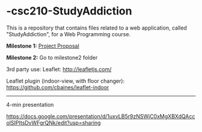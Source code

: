 # -csc210-StudyAddiction
This is a repository that contains files related to a web application, called "StudyAddiction", for a Web Programming course. 

**Milestone 1:** [Project Proposal](https://github.com/awsk1994/-csc210-StudyAddiction/blob/master/csc210-proposal.md)

**Milestone 2:** Go to milestone2 folder


3rd party use: 
Leaflet: http://leafletjs.com/

Leaflet plugin (indoor-view, with floor changer): https://github.com/cbaines/leaflet-indoor

---

4-min presentation

https://docs.google.com/presentation/d/1uxvLB5r9zNSWjC0xMgXBXdQAccolSIPItsDvWFgrQNk/edit?usp=sharing

